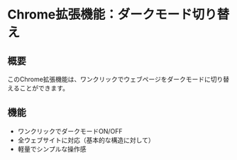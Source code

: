 # Chrome拡張機能：ダークモード切り替え

## 概要
このChrome拡張機能は、ワンクリックでウェブページをダークモードに切り替えることができます。  

## 機能
- ワンクリックでダークモードON/OFF
- 全ウェブサイトに対応（基本的な構造に対して）
- 軽量でシンプルな操作感

